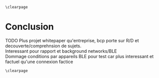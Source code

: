 ```{=latex}
\clearpage
```

# Conclusion

TODO
Plus projet whitepaper qu'entreprise, bcp porte sur R/D et decouverte/comprehnsion de sujets.  
Interessant pour rapport et background networks/BLE  
Dommage conditions par appareils BLE pour test car plus interessant et factuel qu'une connexion factice

```{=latex}
\clearpage
```